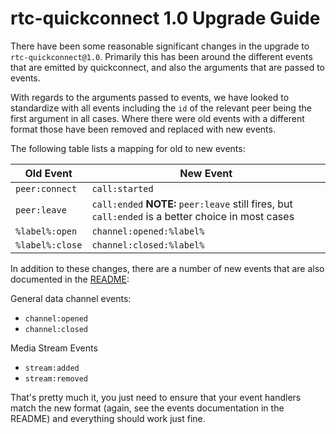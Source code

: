 # rtc-quickconnect 1.0 Upgrade Guide

There have been some reasonable significant changes in the upgrade to `rtc-quickconnect@1.0`.  Primarily this has been around the different events that are emitted by quickconnect, and also the arguments that are passed to events.

With regards to the arguments passed to events, we have looked to standardize with all events including the `id` of the relevant peer being the first argument in all cases.  Where there were old events with a different format those have been removed and replaced with new events.

The following table lists a mapping for old to new events:


| Old Event | New Event |
|-----------|-----------|
| `peer:connect` | `call:started` |
| `peer:leave`   | `call:ended` **NOTE:** `peer:leave` still fires, but `call:ended` is a better choice in most cases |
| `%label%:open` | `channel:opened:%label%` |
| `%label%:close` | `channel:closed:%label%` |

In addition to these changes, there are a number of new events that are also documented in the [README](https://github.com/rtc-io/rtc-quickconnect#events):

General data channel events:

- `channel:opened`
- `channel:closed`

Media Stream Events

- `stream:added`
- `stream:removed`

That's pretty much it, you just need to ensure that your event handlers match the new format (again, see the events documentation in the README) and everything should work just fine.
